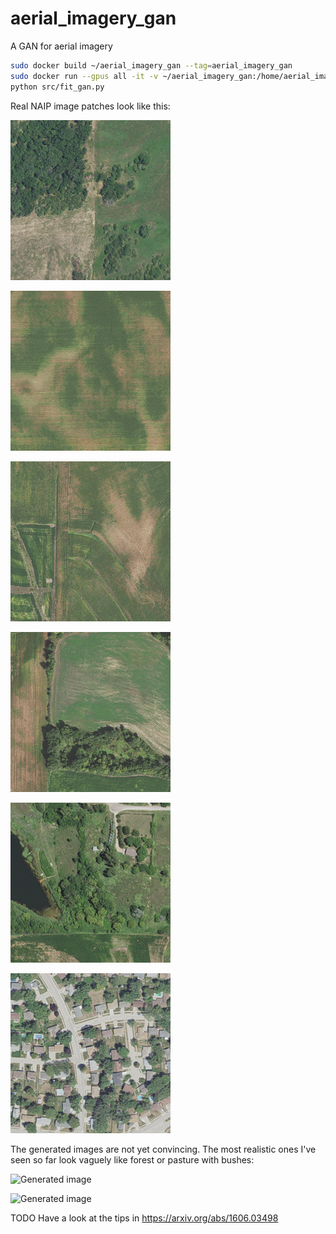 # aerial_imagery_gan

A GAN for aerial imagery

```bash
sudo docker build ~/aerial_imagery_gan --tag=aerial_imagery_gan
sudo docker run --gpus all -it -v ~/aerial_imagery_gan:/home/aerial_imagery_gan aerial_imagery_gan bash
python src/fit_gan.py
```

Real NAIP image patches look like this:

![Sample NAIP patch 0](examples/real_image_0.png)

![Sample NAIP patch 1](examples/real_image_1.png)

![Sample NAIP patch 2](examples/real_image_2.png)

![Sample NAIP patch 3](examples/real_image_3.png)

![Sample NAIP patch 4](examples/real_image_4.png)

![Sample NAIP patch 5](examples/real_image_5.png)

The generated images are not yet convincing.
The most realistic ones I've seen so far look vaguely like forest or pasture with bushes:

![Generated image](examples/examples/generated_image_noise_1_epoch_44.png)

![Generated image](examples/examples/generated_image_noise_1_epoch_45.png)

TODO Have a look at the tips in https://arxiv.org/abs/1606.03498